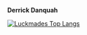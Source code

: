 **Derrick Danquah**

[![Luckmades Top Langs](https://github-readme-stats.vercel.app/api/top-langs/?username=sirkobie&langs_count=5&layout=compact&theme=transparent&hide_title=true)](https://github.com/primekobie)
